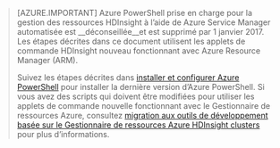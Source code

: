 > [AZURE.IMPORTANT] Azure PowerShell prise en charge pour la gestion des ressources HDInsight à l’aide de Azure Service Manager automatisée est __déconseillée__et est supprimé par 1 janvier 2017. Les étapes décrites dans ce document utilisent les applets de commande HDInsight nouveau fonctionnant avec Azure Resource Manager (ARM).
>
> Suivez les étapes décrites dans [installer et configurer Azure PowerShell](../articles/powershell-install-configure.md) pour installer la dernière version d’Azure PowerShell. Si vous avez des scripts qui doivent être modifiées pour utiliser les applets de commande nouvelle fonctionnant avec le Gestionnaire de ressources Azure, consultez [migration aux outils de développement basée sur le Gestionnaire de ressources Azure HDInsight clusters](../articles/hdinsight/hdinsight-hadoop-development-using-azure-resource-manager.md) pour plus d’informations.
